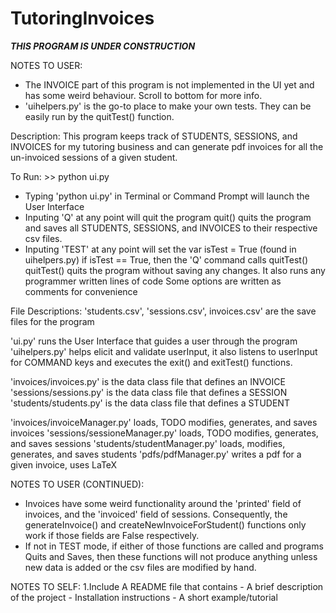 # TutoringInvoices

*****THIS PROGRAM IS UNDER CONSTRUCTION*****

NOTES TO USER:
- The INVOICE part of this program is not implemented in the UI yet and has some weird
behaviour. Scroll to bottom for more info.
- 'uihelpers.py' is the go-to place to make your own tests. They can be easily run by
the quitTest() function.



Description:
This program keeps track of STUDENTS, SESSIONS, and INVOICES for my tutoring business
and can generate pdf invoices for all the un-invoiced sessions of a given student.



To Run: >> python ui.py
- Typing 'python ui.py' in Terminal or Command Prompt will launch the User Interface
- Inputing 'Q' at any point will quit the program
	quit() quits the program and saves all STUDENTS, SESSIONS, and INVOICES
	to their respective csv files.
- Inputing 'TEST' at any point will set the var isTest = True (found in uihelpers.py)
	if isTest == True, then the 'Q' command calls quitTest()
	quitTest() quits the program without saving any changes.
	It also	runs any programmer written lines of code
	Some options are written as comments for convenience



File Descriptions:
'students.csv', 'sessions.csv', invoices.csv' are the save files for the program

'ui.py' 	runs the User Interface that guides a user through the program
'uihelpers.py' 	helps elicit and validate userInput, it also listens to userInput
		for COMMAND keys and executes the exit() and exitTest() functions.

'invoices/invoices.py' 		is the data class file that defines an INVOICE
'sessions/sessions.py' 		is the data class file that defines a SESSION
'students/students.py' 		is the data class file that defines a STUDENT

'invoices/invoiceManager.py' 	loads, TODO modifies, generates, and saves invoices
'sessions/sessioneManager.py' 	loads, TODO modifies, generates, and saves sessions
'students/studentManager.py' 	loads, modifies, generates, and saves students
'pdfs/pdfManager.py' 		writes a pdf for a given invoice, uses LaTeX



NOTES TO USER (CONTINUED):
- Invoices have some weird functionality around the 'printed' field of invoices,
and the 'invoiced' field of sessions. Consequently, the generateInvoice() and
createNewInvoiceForStudent() functions only work if those fields are False respectively.
- If not in TEST mode, if either of those functions are called and programs Quits and
Saves, then these functions will not produce anything unless new data is added or the
csv files are modified by hand.


NOTES TO SELF:
1.Include A README file that contains
	- A brief description of the project
	- Installation instructions
	- A short example/tutorial
